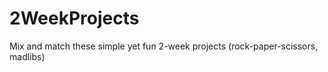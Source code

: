 

# 2WeekProjects
Mix and match these simple yet fun 2-week projects (rock-paper-scissors, madlibs)
